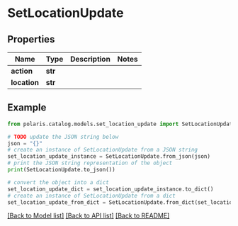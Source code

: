 # SetLocationUpdate


## Properties

Name | Type | Description | Notes
------------ | ------------- | ------------- | -------------
**action** | **str** |  | 
**location** | **str** |  | 

## Example

```python
from polaris.catalog.models.set_location_update import SetLocationUpdate

# TODO update the JSON string below
json = "{}"
# create an instance of SetLocationUpdate from a JSON string
set_location_update_instance = SetLocationUpdate.from_json(json)
# print the JSON string representation of the object
print(SetLocationUpdate.to_json())

# convert the object into a dict
set_location_update_dict = set_location_update_instance.to_dict()
# create an instance of SetLocationUpdate from a dict
set_location_update_from_dict = SetLocationUpdate.from_dict(set_location_update_dict)
```
[[Back to Model list]](../README.md#documentation-for-models) [[Back to API list]](../README.md#documentation-for-api-endpoints) [[Back to README]](../README.md)


